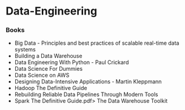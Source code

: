 # Data-Engineering

### Books

- Big Data - Principles and best practices of scalable real-time data systems
- Building a Data Warehouse
- Data Engineering With Python - Paul Crickard
- Data Science For Dummies
- Data Science on AWS
- Designing Data-Intensive Applications - Martin Kleppmann
- Hadoop The Definitive Guide
- Rebuilding Reliable Data Pipelines Through Modern Tools
- Spark The Definitive Guide.pdf> The Data Warehouse Toolkit
